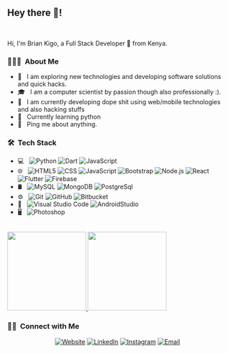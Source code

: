 <h2> Hey there 👋!</h2>
<br />

Hi, I'm Brian Kigo, a Full Stack Developer 🚀 from Kenya.


<h3> 👨🏻‍💻 &nbsp;About Me </h3>

- 🤔 &nbsp; I am exploring new technologies and developing software solutions and quick hacks.
- 🎓 &nbsp; I am a computer scientist by passion though also professionally :).
- 💼 &nbsp; I am currently developing dope shit using web/mobile technologies and also hacking stuffs
- 🌱 &nbsp; Currently learning python 
- 💬 &nbsp; Ping me about anything.

<h3> 🛠 &nbsp;Tech Stack</h3>

- 💻 &nbsp;
  ![Python](https://img.shields.io/badge/-Python-333333?style=flat&logo=python)
  ![Dart](https://img.shields.io/badge/-Dart-333333?style=flat&logo=Dart&logoColor=007396)
  ![JavaScript](https://img.shields.io/badge/-JavaScript-333333?style=flat&logo=javascript)
- 🌐 &nbsp;
  ![HTML5](https://img.shields.io/badge/-HTML5-333333?style=flat&logo=HTML5)
  ![CSS](https://img.shields.io/badge/-CSS-333333?style=flat&logo=CSS3&logoColor=1572B6)
  ![JavaScript](https://img.shields.io/badge/-JavaScript-333333?style=flat&logo=javascript)
  ![Bootstrap](https://img.shields.io/badge/-Bootstrap-333333?style=flat&logo=bootstrap&logoColor=563D7C)
  ![Node.js](https://img.shields.io/badge/-Node.js-333333?style=flat&logo=node.js)
  ![React](https://img.shields.io/badge/-React-333333?style=flat&logo=react)
  ![Flutter](https://img.shields.io/badge/-Flutter-333333?style=flat&logo=Flutter&logoColor=007396)
  ![Firebase](https://img.shields.io/badge/-Firebase-333333?style=flat&logo=firebase)
- 🛢 &nbsp;
  ![MySQL](https://img.shields.io/badge/-MySQL-333333?style=flat&logo=mysql)
  ![MongoDB](https://img.shields.io/badge/-MongoDB-333333?style=flat&logo=mongodb)
  ![PostgreSql](https://img.shields.io/badge/-PostgreSql-333333?style=flat&logo=postgreSql)
- ⚙️ &nbsp;
  ![Git](https://img.shields.io/badge/-Git-333333?style=flat&logo=git)
  ![GitHub](https://img.shields.io/badge/-GitHub-333333?style=flat&logo=github)
  ![Bitbucket](https://img.shields.io/badge/-Bitbucket-blue?style=flat&logo=bitbucket)
- 🔧 &nbsp;
  ![Visual Studio Code](https://img.shields.io/badge/-Visual%20Studio%20Code-333333?style=flat&logo=visual-studio-code&logoColor=007ACC)
  ![AndroidStudio](https://img.shields.io/badge/-Android%20Studio-333333?style=flat&logo=android-studio&logoColor=#669933)
 - 🖥 &nbsp;
   ![Photoshop](https://img.shields.io/badge/-Photoshop-333333?style=flat&logo=adobe-photoshop)

<br/>

<a href="https://github.com/AVS1508">
  <img height="180em" src="https://github-readme-stats.vercel.app/api?username=kigz&theme=buefy&show_icons=true" />
  <img height="180em" src="https://github-readme-stats.vercel.app/api/top-langs/?username=kigz&theme=buefy&layout=compact" />
</a>

<br/>

<h3> 🤝🏻 &nbsp;Connect with Me </h3>

<p align="center">
<a href="https://www.briankigo.com/"><img alt="Website" src="https://img.shields.io/badge/Website-www.briankigo.com-blue?style=flat-square&logo=google-chrome"></a>
<a href="https://www.linkedin.com/in/brian-kigo-07557a122/"><img alt="LinkedIn" src="https://img.shields.io/badge/LinkedIn-Brian%20Kigo-blue?style=flat-square&logo=linkedin"></a>
<a href="https://www.instagram.com/brian_kigo/"><img alt="Instagram" src="https://img.shields.io/badge/Instagram-brian_kigo-blue?style=flat-square&logo=instagram"></a>
<a href="mailto:kigobrian@gmail.com"><img alt="Email" src="https://img.shields.io/badge/Email-kigobrian@gmail.com-blue?style=flat-square&logo=gmail"></a>
</p>
